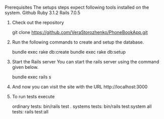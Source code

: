 Prerequisites
The setups steps expect following tools installed on the system.
Github
Ruby 3.1.2
Rails 7.0.5
1. Check out the repository

    git clone https://github.com/VeraStorozhenko/PhoneBookApp.git

2. Run the following commands to create and setup the database.

    bundle exec rake db:create
    bundle exec rake db:setup

3. Start the Rails server
   You can start the rails server using the command given below.

    bundle exec rails s

4. And now you can visit the site with the URL http://localhost:3000
5. To run tests execute

    ordinary tests: bin/rails test .
    systems tests: bin/rails test:system
    all tests: rails test:all